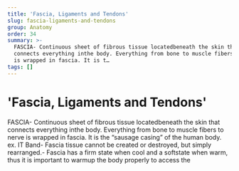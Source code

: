 ```yaml
---
title: 'Fascia, Ligaments and Tendons'
slug: fascia-ligaments-and-tendons
group: Anatomy
order: 34
summary: >-
  FASCIA- Continuous sheet of fibrous tissue locatedbeneath the skin that
  connects everything inthe body. Everything from bone to muscle fibers to nerve
  is wrapped in fascia. It is t…
tags: []
---
```

# 'Fascia, Ligaments and Tendons'

FASCIA- Continuous sheet of fibrous tissue locatedbeneath the skin that connects everything inthe body. Everything from bone to muscle fibers to nerve is wrapped in fascia. It is the “sausage casing” of the human body. ex. IT Band- Fascia tissue cannot be created or destroyed, but simply rearranged.- Fascia has a firm state when cool and a softstate when warm, thus it is important to warmup the body properly to access the
